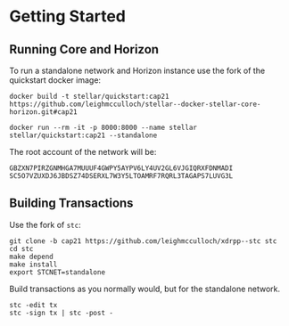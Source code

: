 # Getting Started

## Running Core and Horizon
To run a standalone network and Horizon instance use the fork of the quickstart docker image:

```
docker build -t stellar/quickstart:cap21 https://github.com/leighmcculloch/stellar--docker-stellar-core-horizon.git#cap21
```

```
docker run --rm -it -p 8000:8000 --name stellar stellar/quickstart:cap21 --standalone
```

The root account of the network will be:
```
GBZXN7PIRZGNMHGA7MUUUF4GWPY5AYPV6LY4UV2GL6VJGIQRXFDNMADI SC5O7VZUXDJ6JBDSZ74DSERXL7W3Y5LTOAMRF7RQRL3TAGAPS7LUVG3L
```

## Building Transactions

Use the fork of `stc`:

```
git clone -b cap21 https://github.com/leighmcculloch/xdrpp--stc stc
cd stc
make depend
make install
export STCNET=standalone
```

Build transactions as you normally would, but for the standalone network.
```
stc -edit tx
stc -sign tx | stc -post -
```
